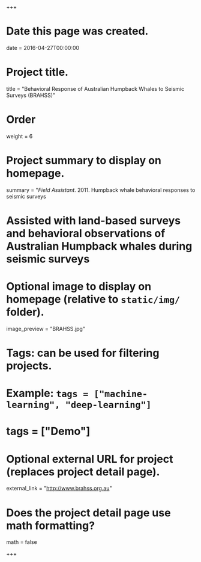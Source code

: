 +++
# Date this page was created.
date = 2016-04-27T00:00:00

# Project title.
title = "Behavioral Response of Australian Humpback Whales to Seismic Surveys (BRAHSS)"

# Order
weight = 6

# Project summary to display on homepage.
summary = "*Field Assistant*. 2011. Humpback whale behavioral responses to seismic surveys
# Assisted with land-based surveys and behavioral observations of Australian Humpback whales during seismic surveys

# Optional image to display on homepage (relative to `static/img/` folder).
image_preview = "BRAHSS.jpg"

# Tags: can be used for filtering projects.
# Example: `tags = ["machine-learning", "deep-learning"]`
# tags = ["Demo"]

# Optional external URL for project (replaces project detail page).
external_link = "http://www.brahss.org.au"

# Does the project detail page use math formatting?
math = false

+++

